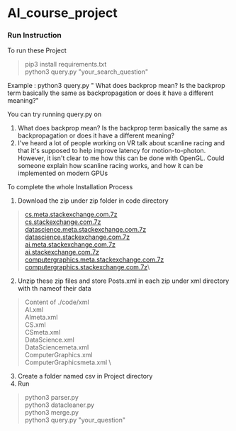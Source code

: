 # AI_course_project
### Run Instruction
To run these Project
> pip3 install requirements.txt \
> python3 query.py "your_search_question"

Example : python3 query.py " What does backprop mean? Is the backprop term basically the same as backpropagation or does it have a different meaning?"

You can try running query.py on 
1)  What does backprop mean? Is the backprop term basically the same as backpropagation or does it have a different meaning?
2) I've heard a lot of people working on VR talk about scanline racing and that it's supposed to help improve latency for motion-to-photon. However, it isn't clear to me how this can be done with OpenGL. Could someone explain how scanline racing works, and how it can be implemented on modern GPUs

To complete the whole Installation Process
1) Download the zip under zip folder in code directory
>  [cs.meta.stackexchange.com.7z](https://archive.org/download/stackexchange/cs.meta.stackexchange.com.7z)  \
>  [cs.stackexchange.com.7z](https://archive.org/download/stackexchange/cs.stackexchange.com.7z)\
> [datascience.meta.stackexchange.com.7z](https://archive.org/download/stackexchange/datascience.meta.stackexchange.com.7z)\
> [datascience.stackexchange.com.7z](https://archive.org/download/stackexchange/datascience.stackexchange.com.7z)\
> [ai.meta.stackexchange.com.7z](https://archive.org/download/stackexchange/ai.meta.stackexchange.com.7z)\
> [ai.stackexchange.com.7z](https://archive.org/download/stackexchange/ai.stackexchange.com.7z)\
> [computergraphics.meta.stackexchange.com.7z](https://archive.org/download/stackexchange/computergraphics.meta.stackexchange.com.7z)\
> [computergraphics.stackexchange.com.7z](https://archive.org/download/stackexchange/computergraphics.stackexchange.com.7z)\
2) Unzip these zip files and store Posts.xml in each zip under xml directory with th nameof their data
> Content of ./code/xml \
> AI.xml \
> AImeta.xml \
> CS.xml \
> CSmeta.xml \
> DataScience.xml \
> DataSciencemeta.xml \
> ComputerGraphics.xml \
> ComputerGraphicsmeta.xml \
3) Create a folder named csv in Project directory
4) Run
> python3 parser.py \
> python3 datacleaner.py \
> python3 merge.py \
> python3 query.py "your_question"
